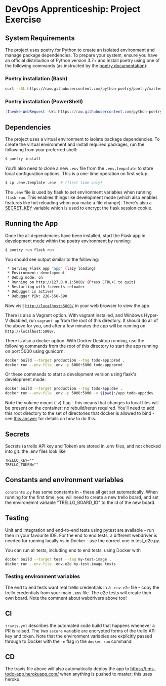 # DevOps Apprenticeship: Project Exercise

## System Requirements

The project uses poetry for Python to create an isolated environment and manage package dependencies. To prepare your system, ensure you have an official distribution of Python version 3.7+ and install poetry using one of the following commands (as instructed by the [poetry documentation](https://python-poetry.org/docs/#system-requirements)):

### Poetry installation (Bash)

```bash
curl -sSL https://raw.githubusercontent.com/python-poetry/poetry/master/get-poetry.py | python
```

### Poetry installation (PowerShell)

```powershell
(Invoke-WebRequest -Uri https://raw.githubusercontent.com/python-poetry/poetry/master/get-poetry.py -UseBasicParsing).Content | python
```

## Dependencies

The project uses a virtual environment to isolate package dependencies. To create the virtual environment and install required packages, run the following from your preferred shell:

```bash
$ poetry install
```

You'll also need to clone a new `.env` file from the `.env.tempalate` to store local configuration options. This is a one-time operation on first setup:

```bash
$ cp .env.template .env  # (first time only)
```

The `.env` file is used by flask to set environment variables when running `flask run`. This enables things like development mode (which also enables features like hot reloading when you make a file change). There's also a [SECRET_KEY](https://flask.palletsprojects.com/en/1.1.x/config/#SECRET_KEY) variable which is used to encrypt the flask session cookie.

## Running the App

Once the all dependencies have been installed, start the Flask app in development mode within the poetry environment by running:
```bash
$ poetry run flask run
```

You should see output similar to the following:
```bash
 * Serving Flask app "app" (lazy loading)
 * Environment: development
 * Debug mode: on
 * Running on http://127.0.0.1:5000/ (Press CTRL+C to quit)
 * Restarting with fsevents reloader
 * Debugger is active!
 * Debugger PIN: 226-556-590
```
Now visit [`http://localhost:5000/`](http://localhost:5000/) in your web browser to view the app.

There is also a Vagrant option. With vagrant installed, and Windows Hyper-V disabled, run `vagrant up` from the root of this directory. It should do all of the above for you, and after a few minutes the app will be running on `http://localhost:5000/`.

There is also a docker option. With Docker Desktop running, use the following commands from the root of this directory to start the app running on port 5000 using gunicorn:
```bash
docker build --target production --tag todo-app:prod . 
docker run --env-file .env -p 5000:5000 todo-app:prod
```
Or these commands to start a development version using flask's development mode:
```bash
docker build --target production --tag todo-app:dev . 
docker run --env-file .env -p 5000:5000 -v ${pwd}:/app todo-app:dev
```
Note the volume mount (-v) flag - this means that changes to local files will be present on the container; no rebuild/rerun required. You'll need to add this root directory to the set of directories that docker is allowed to bind - see [this answer](https://stackoverflow.com/a/59984239) for details on how to do this.


## Secrets

Secrets (a trello API key and Token) are stored in .env files, and not checked into git. the .env files look like 
```{bash}
TRELLO_KEY=""
TRELLO_TOKEN=""
```

## Constants and environment variables
`constants.py` has some constants in - these all get set automatically. When running for the first time, you will need to create a new trello board, and set the environemnt variable "TRELLO_BOARD_ID" to the id of the new board. 

## Testing

Unit and integration and end-to-end tests using pytest are available - run then in your favourite IDE. 
For the end to end tests, a different webdriver is needed for running locally vs in Docker - use the correct one in test_e2e.py.


You can run all tests, including end to end tests, using Docker with 
```bash
docker build --target test --tag my-test-image .
docker run --env-file .env.e2e my-test-image tests
```

### Testing environment variables
The end to end tests want real trello credentials in a `.env.e2e` file - copy the trello credentials from your main `.env` file. The e2e tests will create their own board.
Note the comment about webdrivers above too!

## CI
`travis.yml` describes the automated code build that happens whenever a PR is raised. The two `secure` variable are encrypted forms of the trello API key and token. Note that the environment variables are explicitly passed through to Docker with the `-e` flag in the `docker run` command

## CD 
The travis file above will also automatically deploy the app to https://tims-todo-app.herokuapp.com/ when anything is pushed to master; this uses heroku.